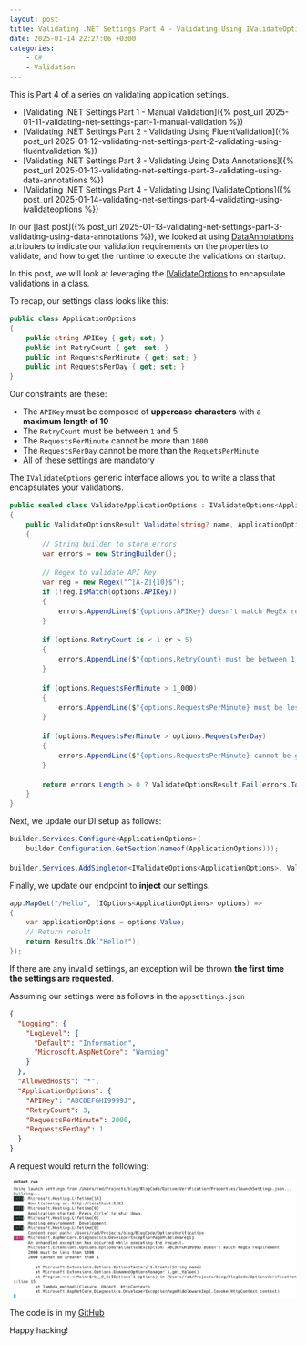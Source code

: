 ```yaml
---
layout: post
title: Validating .NET Settings Part 4 - Validating Using IValidateOptions
date: 2025-01-14 22:27:06 +0300
categories:
    - C#
    - Validation
---
```

This is Part 4 of a series on validating application settings.

- [Validating .NET Settings Part 1 - Manual Validation]({% post_url 2025-01-11-validating-net-settings-part-1-manual-validation %})
- [Validating .NET Settings Part 2 - Validating Using FluentValidation]({% post_url 2025-01-12-validating-net-settings-part-2-validating-using-fluentvalidation %})
- [Validating .NET Settings Part 3 - Validating Using Data Annotations]({% post_url 2025-01-13-validating-net-settings-part-3-validating-using-data-annotations %})
- [Validating .NET Settings Part 4 - Validating Using IValidateOptions]({% post_url 2025-01-14-validating-net-settings-part-4-validating-using-ivalidateoptions %})

In our [last post]({% post_url 2025-01-13-validating-net-settings-part-3-validating-using-data-annotations %}), we looked at using [DataAnnotations](https://learn.microsoft.com/en-us/dotnet/api/system.componentmodel.dataannotations?view=net-9.0) attributes to indicate our validation requirements on the properties to validate, and how to get the runtime to execute the validations on startup.

In this post, we will look at leveraging the [IValidateOptions](https://learn.microsoft.com/en-us/dotnet/api/microsoft.extensions.options.ivalidateoptions-1?view=net-9.0-pp) to encapsulate validations in a class.

To recap, our settings class looks like this:

```c#
public class ApplicationOptions
{
    public string APIKey { get; set; }
    public int RetryCount { get; set; }
    public int RequestsPerMinute { get; set; }
    public int RequestsPerDay { get; set; }
}
```

Our constraints are these:

- The `APIKey` must be composed of **uppercase characters** with a **maximum length of 10**
- The `RetryCount` must be between `1` and 5
- The `RequestsPerMinute` cannot be more than `1000`
- The `RequestsPerDay` cannot be more than the `RequetsPerMinute`
- All of these settings are mandatory

The `IValidateOptions` generic interface allows you to write a class that encapsulates your validations.

```c#
public sealed class ValidateApplicationOptions : IValidateOptions<ApplicationOptions>
{
    public ValidateOptionsResult Validate(string? name, ApplicationOptions options)
    {
        // String builder to store errors
        var errors = new StringBuilder();

        // Regex to validate API Key
        var reg = new Regex("^[A-Z]{10}$");
        if (!reg.IsMatch(options.APIKey))
        {
            errors.AppendLine($"{options.APIKey} doesn't match RegEx requirement");
        }

        if (options.RetryCount is < 1 or > 5)
        {
            errors.AppendLine($"{options.RetryCount} must be between 1 and 5");
        }

        if (options.RequestsPerMinute > 1_000)
        {
            errors.AppendLine($"{options.RequestsPerMinute} must be less than 1000");
        }

        if (options.RequestsPerMinute > options.RequestsPerDay)
        {
            errors.AppendLine($"{options.RequestsPerMinute} cannot be greater than {options.RequestsPerDay}");
        }

        return errors.Length > 0 ? ValidateOptionsResult.Fail(errors.ToString()) : ValidateOptionsResult.Success;
    }
}
```

Next,  we update our DI setup as follows:

```c#
builder.Services.Configure<ApplicationOptions>(
    builder.Configuration.GetSection(nameof(ApplicationOptions)));

builder.Services.AddSingleton<IValidateOptions<ApplicationOptions>, ValidateApplicationOptions>();
```

Finally, we update our endpoint to **inject** our settings.

```c#
app.MapGet("/Hello", (IOptions<ApplicationOptions> options) =>
{
    var applicationOptions = options.Value;
    // Return result
    return Results.Ok("Hello!");
});
```

If there are any invalid settings, an exception will be thrown **the first time the settings are requested**.

Assuming our settings were as follows in the `appsettings.json`

```json
{
  "Logging": {
    "LogLevel": {
      "Default": "Information",
      "Microsoft.AspNetCore": "Warning"
    }
  },
  "AllowedHosts": "*",
  "ApplicationOptions": {
    "APIKey": "ABCDEFGHI9999J",
    "RetryCount": 3,
    "RequestsPerMinute": 2000,
    "RequestsPerDay": 1
  }
}

```

A request would return the following:

![ValidateOptions](../images/2025/01/ValidateOptions.png)

The code is in my [GitHub](https://github.com/conradakunga/BlogCode/tree/master/2025-01-14%20-%20Validating%20Settings%20-%20IValidateOptions)

Happy hacking!
